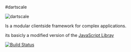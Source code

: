 #dartscale

![dartscale](https://raw.github.com/martyglaubitz/dartscale/master/example/img/Scaleapp.png) 

Is a modular clientside framework for complex applications.   

its basicly a modified version of the [JavaScript Libray](http://example.com/ "scaleApp")

[![Build Status](https://drone.io/github.com/martyglaubitz/dartscale/status.png)](https://drone.io/github.com/martyglaubitz/dartscale/latest)

